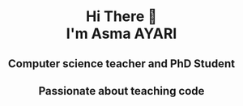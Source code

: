 <h1 align="center">
Hi There 👋 <br> 
I'm Asma AYARI</h1> 
<h2 align="center">Computer science teacher and PhD Student </h2>
<h2 align="center">Passionate about teaching code</h2>

